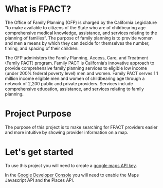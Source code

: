 # What is FPACT?
The Office of Family Planning (OFP) is charged by the California Legislature “to make available to citizens of the State who are of childbearing age comprehensive medical knowledge, assistance, and services relating to the planning of families”.  The purpose of family planning is to provide women and men a means by which they can decide for themselves the number, timing, and spacing of their children.

The OFP administers the Family Planning, Access, Care, and Treatment (Family PACT) program.  Family PACT is California’s innovative approach to provide comprehensive family planning services to eligible low income (under 200% federal poverty level) men and women.  Family PACT serves 1.1 million income eligible men and women of childbearing age through a network of 2,200 public and private providers.  Services include comprehensive education, assistance, and services relating to family planning. 

# Project Purpose
The purpose of this project is to make searching for FPACT providers easier and more intuitive by showing provider information on a map. 

# Let's get started
To use this project you will need to create a [google maps API key](https://developers.google.com/maps/documentation/javascript/get-api-key).

In the [Google Developer Console](https://console.developers.google.com/) you will need to enable the Maps Javascript API and the Places API.
